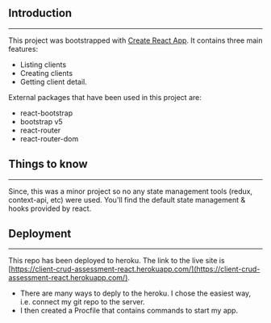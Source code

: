 ## Introduction
---
This project was bootstrapped with [Create React App](https://github.com/facebook/create-react-app). It contains three main features:
- Listing clients
- Creating clients
- Getting client detail.

External packages that have been used in this project are:
- react-bootstrap
- bootstrap v5
- react-router
- react-router-dom

## Things to know
---
Since, this was a minor project so no any state management tools (redux, context-api, etc) were used. You'll find the default state management & hooks provided by react.

## Deployment
---
This repo has been deployed to heroku. The link to the live site is [https://client-crud-assessment-react.herokuapp.com/](https://client-crud-assessment-react.herokuapp.com/).

- There are many ways to deply to the heroku. I chose the easiest way, i.e. connect my git repo to the server.
- I then created a Procfile that contains commands to start my app.